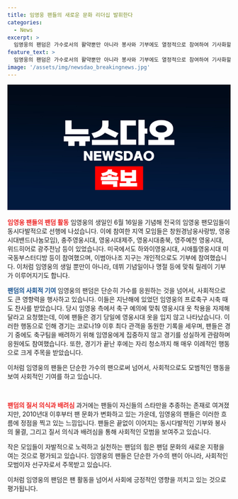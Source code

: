 ```yaml
---
title: 임영웅 팬들의 새로운 문화 리더십 발휘한다
categories:
  - News
excerpt: >
  임영웅의 팬덤은 가수로서의 활약뿐만 아니라 봉사와 기부에도 열정적으로 참여하여 기사화할만한 주제다. 임영웅의 생일을 맞아 전국적으로 선행에 참여한 활동, 각종 지역 모임들이 목적에 맞게 직접 결정하는 팬덤의 특이한 특징, 과거 경기장 이벤트에서 보인 팬들의 예의 바른 행동 등이 큰 주목을 받고 있다. 팬 문화가 자발적으로 선행에 참여하고 사회적 책임을 다하는 방향으로 변화하고 있는데, 임영웅의 팬들이 이런 변화의 정점에 있는 것으로 보인다. 이는 단순한 팬덤이 아닌 사회적 의미를 가진 팬들의 행동으로 평가받고 있다.
feature_text: >
  임영웅의 팬덤은 가수로서의 활약뿐만 아니라 봉사와 기부에도 열정적으로 참여하여 기사화할만한 주제다. 임영웅의 생일을 맞아 전국적으로 선행에 참여한 활동, 각종 지역 모임들이 목적에 맞게 직접 결정하는 팬덤의 특이한 특징, 과거 경기장 이벤트에서 보인 팬들의 예의 바른 행동 등이 큰 주목을 받고 있다. 팬 문화가 자발적으로 선행에 참여하고 사회적 책임을 다하는 방향으로 변화하고 있는데, 임영웅의 팬들이 이런 변화의 정점에 있는 것으로 보인다. 이는 단순한 팬덤이 아닌 사회적 의미를 가진 팬들의 행동으로 평가받고 있다.
image: '/assets/img/newsdao_breakingnews.jpg'
---
```


<p><img src="/assets/img/newsdao_breakingnews.jpg" alt="koreaapp 속보" /></p>

<p><b><span style="color: #ee2323;">임영웅 팬들의 팬덤 활동</span></b>
임영웅의 생일인 6월 16일을 기념해 전국의 임영웅 팬모임들이 동시다발적으로 선행에 나섰습니다. 이에 참여한 지역 모임들은 창원경남웅사랑방, 영웅시대밴드(나눔모임), 충주영웅시대, 영웅시대제주, 영웅시대충북, 영주예천 영웅시대, 위드히어로 광주전남 등이 있었습니다. 미국에서도 하와이영웅시대, 시애틀영웅시대 미국동부스터디방 등이 참여했으며, 이범아나조 지구는 개인적으로도 기부에 참여했습니다. 이처럼 임영웅의 생일 뿐만이 아니라, 데뷔 기념일이나 명절 등에 맞춰 릴레이 기부가 이루어지기도 합니다.</p>

<p><b><span style="color: #1a5490;">팬덤의 사회적 기여</span></b>
임영웅의 팬덤은 단순히 가수를 응원하는 것을 넘어서, 사회적으로도 큰 영향력을 행사하고 있습니다. 이들은 지난해에 있었던 임영웅의 프로축구 시축 때도 찬사를 받았습니다. 당시 임영웅 측에서 축구 예의에 맞춰 영웅시대 옷 착용을 자제해달라고 요청했는데, 이에 팬들은 경기 당일에 영웅시대 옷을 입지 않고 나타났습니다. 이러한 행동으로 인해 경기는 코로나19 이후 최다 관객을 동원한 기록을 세우며, 팬들은 경기 중에도 축구팀을 배려하기 위해 임영웅에게 집중하지 않고 경기를 성실하게 관람하며 응원에도 참여했습니다. 또한, 경기가 끝난 후에는 자리 청소까지 해 매우 이례적인 행동으로 크게 주목을 받았습니다.</p>

<p>이처럼 임영웅의 팬들은 단순한 가수의 팬으로써 넘어서, 사회적으로도 모범적인 행동을 보여 사회적인 기여를 하고 있습니다.</p>

<p data-ke-size="size16">&nbsp;</p>

<p><b><span style="color: #ee2323;">팬덤의 질서 의식과 배려심</span></b>
과거에는 팬들이 자신들의 스타만을 추종하는 존재로 여겨졌지만, 2010년대 이후부터 팬 문화가 변화하고 있는 가운데, 임영웅의 팬들은 이러한 흐름에 정점을 찍고 있는 느낌입니다. 팬들은 끝없이 이어지는 동시다발적인 기부와 봉사의 물결, 그리고 질서 의식과 배려심을 통해 사회적인 모범을 보여주고 있습니다.</p>

<p>작은 모임들이 자발적으로 노력하고 실천하는 팬덤의 힘은 팬덤 문화의 새로운 지평을 여는 것으로 평가되고 있습니다. 임영웅의 팬들은 단순한 가수의 팬이 아니라, 사회적인 모범이자 선구자로서 주목받고 있습니다.</p>

<p>이처럼 임영웅의 팬덤은 팬 활동을 넘어서 사회에 긍정적인 영향을 끼치고 있는 것으로 평가됩니다.</p>

